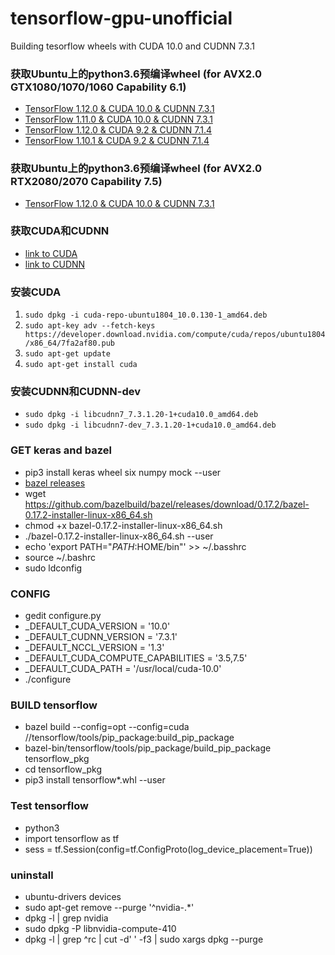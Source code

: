 # tensorflow-gpu-unofficial
Building tesorflow wheels with CUDA 10.0 and CUDNN 7.3.1

### 获取Ubuntu上的python3.6预编译wheel (for AVX2.0 GTX1080/1070/1060 Capability 6.1)
* [TensorFlow 1.12.0 & CUDA 10.0 & CUDNN 7.3.1](https://github.com/1996scarlet/tensorflow-gpu-unofficial/blob/master/python-wheel/tensorflow-1.12.0-cp36-cp36m-linux_x86_64.whl)
* [TensorFlow 1.11.0 & CUDA 10.0 & CUDNN 7.3.1](https://github.com/1996scarlet/tensorflow-gpu-unofficial/blob/master/python-wheel/tensorflow-1.11.0-cp36-cp36m-linux_x86_64.whl)
* [TensorFlow 1.12.0 & CUDA 9.2 & CUDNN 7.1.4](https://github.com/1996scarlet/tensorflow-gpu-unofficial/blob/master/python-wheel/cuda-9.2-tensorflow-1.12.0-cp36-cp36m-linux_x86_64.whl)
* [TensorFlow 1.10.1 & CUDA 9.2 & CUDNN 7.1.4](https://github.com/1996scarlet/tensorflow-gpu-unofficial/blob/master/python-wheel/tensorflow-1.10.1-cp36-cp36m-linux_x86_64.whl)

### 获取Ubuntu上的python3.6预编译wheel (for AVX2.0 RTX2080/2070 Capability 7.5)
* [TensorFlow 1.12.0 & CUDA 10.0 & CUDNN 7.3.1](https://github.com/1996scarlet/tensorflow-gpu-unofficial/blob/master/python-wheel/RTX-2070-capability-7.5-tensorflow-1.12.0-cp36-cp36m-linux_x86_64.whl)

### 获取CUDA和CUDNN
*  [link to CUDA](https://developer.nvidia.com/cuda-downloads)
*  [link to CUDNN](https://developer.nvidia.com/cudnn)

### 安装CUDA
1. `sudo dpkg -i cuda-repo-ubuntu1804_10.0.130-1_amd64.deb`
2. `sudo apt-key adv --fetch-keys https://developer.download.nvidia.com/compute/cuda/repos/ubuntu1804/x86_64/7fa2af80.pub`
3. `sudo apt-get update`
4. `sudo apt-get install cuda`

### 安装CUDNN和CUDNN-dev
* `sudo dpkg -i libcudnn7_7.3.1.20-1+cuda10.0_amd64.deb`
* `sudo dpkg -i libcudnn7-dev_7.3.1.20-1+cuda10.0_amd64.deb`

### GET keras and bazel
* pip3 install keras wheel six numpy mock --user
* [bazel releases](https://github.com/bazelbuild/bazel/releases)
* wget https://github.com/bazelbuild/bazel/releases/download/0.17.2/bazel-0.17.2-installer-linux-x86_64.sh
* chmod +x bazel-0.17.2-installer-linux-x86_64.sh
* ./bazel-0.17.2-installer-linux-x86_64.sh --user
* echo 'export PATH="$PATH:$HOME/bin"' >> ~/.basshrc
* source ~/.bashrc
* sudo ldconfig

### CONFIG
* gedit configure.py
* _DEFAULT_CUDA_VERSION = '10.0'
* _DEFAULT_CUDNN_VERSION = '7.3.1'
* _DEFAULT_NCCL_VERSION = '1.3'
* _DEFAULT_CUDA_COMPUTE_CAPABILITIES = '3.5,7.5'
* _DEFAULT_CUDA_PATH = '/usr/local/cuda-10.0'
* ./configure

### BUILD tensorflow
* bazel build --config=opt --config=cuda //tensorflow/tools/pip_package:build_pip_package
* bazel-bin/tensorflow/tools/pip_package/build_pip_package tensorflow_pkg
* cd tensorflow_pkg
* pip3 install tensorflow*.whl --user

### Test tensorflow
* python3
* import tensorflow as tf
* sess = tf.Session(config=tf.ConfigProto(log_device_placement=True))

### uninstall
* ubuntu-drivers devices
* sudo apt-get remove --purge '^nvidia-.*'
* dpkg -l | grep nvidia
* sudo dpkg -P libnvidia-compute-410
* dpkg -l | grep ^rc | cut -d' ' -f3 | sudo xargs dpkg --purge
